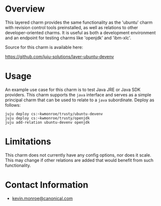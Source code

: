 # Overview

This layered charm provides the same functionality as the 'ubuntu' charm with
revision control tools preinstalled, as well as relations to other
developer-oriented charms. It is useful as both a development environment and
an endpoint for testing charms like 'openjdk' and 'ibm-xlc'.

Source for this charm is available here:

https://github.com/juju-solutions/layer-ubuntu-devenv


# Usage

An example use case for this charm is to test Java JRE or Java SDK
providers. This charm supports the `java` interface and serves as a
simple principal charm that can be used to relate to a `java`
subordinate. Deploy as follows:

    juju deploy cs:~kwmonroe/trusty/ubuntu-devenv
    juju deploy cs:~kwmonroe/trusty/openjdk
    juju add-relation ubuntu-devenv openjdk


# Limitations

This charm does not currently have any config options, nor does it scale.
This may change if other relations are added that would benefit from such
functionality.


# Contact Information

- <kevin.monroe@canonical.com>
